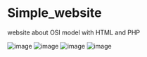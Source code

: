 # Simple_website
website about OSI model with HTML and PHP 

![image](https://github.com/pstat812/Simple_website/assets/77799252/5a6d8407-6a58-4abf-85d6-e28a61f75c67)
![image](https://github.com/pstat812/Simple_website/assets/77799252/15450524-e15a-4ade-9ce2-deaa97646af1)
![image](https://github.com/pstat812/Simple_website/assets/77799252/36481c12-1a01-4deb-9e33-b1a1d6177fe1)
![image](https://github.com/pstat812/Simple_website/assets/77799252/ce041f03-6098-4022-a267-338bb83918a5)
